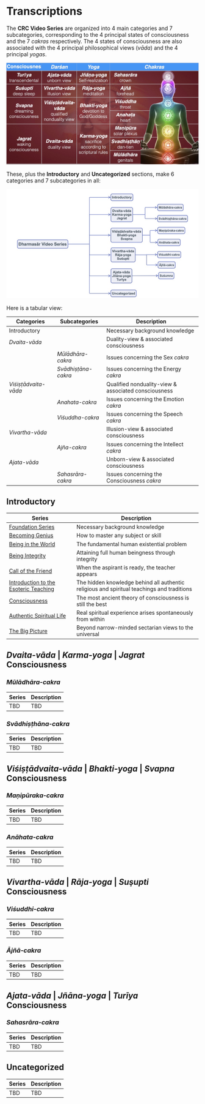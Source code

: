 # Transcriptions

The **CRC Video Series** are organized into 4 main categories and 7 subcategories, corresponding to the 4 principal states of consciousness and the 7 *cakras* respectively. The 4 states of consciousness are also associated with the 4 principal philosophical views (*vāda*) and the 4 principal *yogas*. 

![4x4 Consciousness Matrix](art/4x4matrix.JPG)

These, plus the **Introductory** and **Uncategorized** sections, make 6 categories and 7 subcategories in all:

![CRC Root Ontology](art/ontology.png)

Here is a tabular view:

| Categories | Subcategories | Description |
| --- | --- | --- |
| Introductory | | Necessary background knowledge |
| *Dvaita-vāda* | | Duality-view & associated consciousness |
| | *Mūlādhāra-cakra* | Issues concerning the Sex *cakra* |
| | *Svādhiṣṭāna-cakra* | Issues concerning the Energy *cakra* |
| *Viśiṣṭādvaita-vāda* | | Qualified nonduality-view & associated consciousness |
| | *Anahata-cakra* | Issues concerning the Emotion *cakra* |
| | *Viśuddha-cakra* | Issues concerning the Speech *cakra* |
| *Vivartha-vāda* | | Illusion-view & associated consciousness |
| | *Ajña-cakra* | Issues concerning the Intellect *cakra* |
| *Ajata-vāda* | | Unborn-view & associated consciousness |
| | *Sahasrāra-cakra* | Issues concerning the Consciousness *cakra* |

## Introductory

| Series | Description |
| --- | --- |
| [Foundation Series](introductory/foundation/index.md) | Necessary background knowledge |
| [Becoming Genius](introductory/BecomingGenius/index.md) | How to master any subject or skill |
| [Being in the World]() | The fundamental human existential problem | 
| [Being Integrity]() | Attaining full human beingness through integrity |
| [Call of the Friend]() | When the aspirant is ready, the teacher appears |
| [Introduction to the Esoteric Teaching]() | The hidden knowledge behind all authentic religious and spiritual teachings and traditions |
| [Consciousness]() | The most ancient theory of consciousness is still the best |
| [Authentic Spiritual Life]() | Real spiritual experience arises spontaneously from within |
| [The Big Picture]() | Beyond narrow-minded sectarian views to the universal |
 
## *Dvaita-vāda* | *Karma-yoga* | *Jagrat* Consciousness

### *Mūlādhāra-cakra* 

| Series | Description |
| --- | --- |
| TBD | TBD |

### *Svādhiṣṭhāna-cakra* 

| Series | Description |
| --- | --- |
| TBD | TBD |

## *Viśiṣṭādvaita-vāda* | *Bhakti-yoga* | *Svapna* Consciousness

### *Maṇipūraka-cakra*

| Series | Description |
| --- | --- |
| TBD | TBD |

### *Anāhata-cakra*

| Series | Description |
| --- | --- |
| TBD | TBD |

## *Vivartha-vāda* | *Rāja-yoga* | *Suşupti* Consciousness

### *Viśuddhi-cakra*

| Series | Description |
| --- | --- |
| TBD | TBD |

### *Ājñā-cakra*

| Series | Description |
| --- | --- |
| TBD | TBD |

## *Ajata-vāda* | *Jñāna-yoga* | *Turīya* Consciousness

### *Sahasrāra-cakra*

| Series | Description |
| --- | --- |
| TBD | TBD |

## Uncategorized

| Series | Description |
| --- | --- |
| TBD | TBD |

